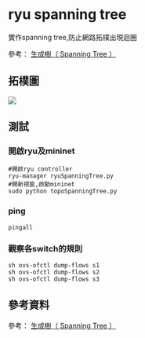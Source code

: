 # ryu spanning tree
實作spanning tree,防止網路拓樸出現迴圈

參考： [生成樹（ Spanning Tree ）](https://osrg.github.io/ryu-book/zh_tw/html/spanning_tree.html)

## 拓樸圖

![](https://i.imgur.com/eHvQErQ.png)

## 測試

### 開啟ryu及mininet
```shell=
#開啟ryu controller
ryu-manager ryuSpanningTree.py
#開新視窗,啟動mininet
sudo python topoSpanningTree.py
```
### ping
```shell=
pingall 
```

### 觀察各switch的規則
```shell=
sh ovs-ofctl dump-flows s1
sh ovs-ofctl dump-flows s2
sh ovs-ofctl dump-flows s3
```


## 參考資料
參考： [生成樹（ Spanning Tree ）](https://osrg.github.io/ryu-book/zh_tw/html/spanning_tree.html)